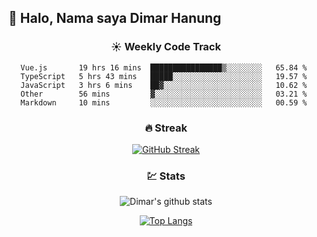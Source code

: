 ## 👋 Halo, Nama saya **Dimar Hanung**

<center>

### :sunny: Weekly Code Track
<!--START_SECTION:waka-->
```text
Vue.js       19 hrs 16 mins  ████████████████▒░░░░░░░░   65.84 % 
TypeScript   5 hrs 43 mins   █████░░░░░░░░░░░░░░░░░░░░   19.57 % 
JavaScript   3 hrs 6 mins    ██▓░░░░░░░░░░░░░░░░░░░░░░   10.62 % 
Other        56 mins         ▓░░░░░░░░░░░░░░░░░░░░░░░░   03.21 % 
Markdown     10 mins         ░░░░░░░░░░░░░░░░░░░░░░░░░   00.59 % 
```
<!--END_SECTION:waka-->

### :fire: Streak

[![GitHub Streak](http://github-readme-streak-stats.herokuapp.com?user=dimar-hanung)](https://git.io/streak-stats)

### :chart: Stats

![Dimar's github stats](https://github-readme-stats.vercel.app/api?username=dimar-hanung&show_icons=true&theme=vue)

[![Top Langs](https://github-readme-stats.vercel.app/api/top-langs/?username=dimar-hanung)](#)

</center>
